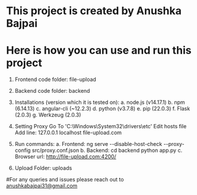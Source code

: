 # This project is created by Anushka Bajpai

# Here is how you can use and run this project
1. Frontend code folder: file-upload
2. Backend code folder: backend
3. Installations (version which it is tested on):
	a. node.js (v14.17.1)
	b. npm (6.14.13)
	c. angular-cli (~12.2.3)
	d. python (v3.7.8)
	e. pip (22.0.3)
	f. Flask (2.0.3)
	g. Werkzeug (2.0.3)
	
4. Setting Proxy
	Go To 'C:\Windows\System32\drivers\etc'
	Edit hosts file 
	Add line:
		127.0.0.1       localhost		file-upload.com

5. Run commands:
	a. Frontend: 
		ng serve --disable-host-check --proxy-config src/proxy.conf.json
	b. Backend: 
		cd backend 
		python app.py
	c. Browser url:
		http://file-upload.com:4200/

6. Upload Folder: uploads

#For any queries and issues please reach out to anushkabajpai31@gmail.com
	
	